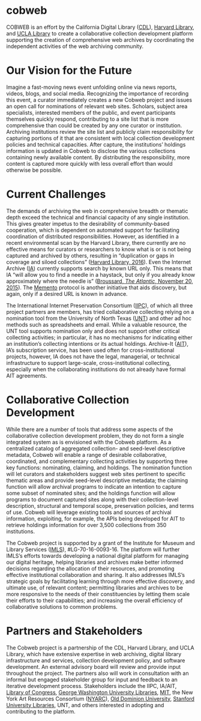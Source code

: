 # cobweb
<p>
COBWEB is an effort by the California Digital Library (<a href="http://www.cdlib.org/">CDL</a>), <a href="http://library.harvard.edu/">Harvard Library</a>, and <a href="http://www.library.ucla.edu/">UCLA Library</a> to create a collaborative collection development platform supporting the creation of comprehensive web archives by coordinating the independent activities of the web archiving community.
</p>
<h1>Our Vision for the Future</h1>
<p>
Imagine a fast-moving news event unfolding online via news reports, videos, blogs, and social media. Recognizing the importance of recording this event, a curator immediately creates a new Cobweb project and issues an open call for nominations of relevant web sites. Scholars, subject area specialists, interested members of the public, and event participants themselves quickly respond, contributing to a site list that is more comprehensive than could be created by any one curator or institution. Archiving institutions review the site list and publicly claim responsibility for capturing portions of it that are consistent with local collection development policies and technical capacities. After capture, the institutions’ holdings information is updated in Cobweb to disclose the various collections containing newly available content.  By distributing the responsibility, more content is captured more quickly with less overall effort than would otherwise be possible.
</p>
<h1>Current Challenges</h2>
<p>
The demands of archiving the web in comprehensive breadth or thematic depth exceed the technical and financial capacity of any single institution.  This gives greater impetus to the desirability of community-based cooperation, which is dependent on automated support for facilitating coordination of distributed responsibilities.  However, as identified in a recent environmental scan by the Harvard Library, there currently are no effective means for curators or researchers to know what is or is not being captured and archived by others, resulting in “duplication or gaps in coverage and siloed collections” (<a href="http://library.harvard.edu/sites/default/files/Harvard_WA_Environmental_Scan_Jan_2016_optimized.pdf">Harvard Library, 2016</a>).   Even the Internet Archive (<a href="https://archive.org/">IA</a>) currently supports search by known URL only. This means that IA “will allow you to find a needle in a haystack, but only if you already know approximately where the needle is” (<a href="https://archive.is/ykBt0">Broussard, <em>The Atlantic</em>, November 20, 2015</a>).   The <a href="http://mementoweb.org/about/">Memento</a> protocol is another initiative that aids discovery, but again, only if a desired URL is known in advance. 
</p><p>
The International Internet Preservation Consortium (<a href="http://netpreserve.org/">IIPC</a>), of which all three project partners are members, has tried collaborative collecting relying on a nomination tool from the University of North Texas (<a href="http://digital2.library.unt.edu/nomination/">UNT</a>) and other ad hoc methods such as spreadsheets and email.  While a valuable resource, the UNT tool supports nomination only and does not support other critical collecting activities; in particular, it has no mechanisms for indicating either an institution’s collecting intentions or its actual holdings.  Archive-It (<a href="https://archive-it.org/">AIT</a>), IA’s subscription service, has been used often for cross-institutional projects, however, IA does not have the legal, managerial, or technical infrastructure to support large-scale, cross-institutional collecting, especially when the collaborating institutions do not already have formal AIT agreements.
</p>
<h1>Collaborative Collection Development</h1>
<p>
While there are a number of tools that address some aspects of the collaborative collection development problem, they do not form a single integrated system as is envisioned with the Cobweb platform.  As a centralized catalog of aggregated collection- and seed-level descriptive metadata, Cobweb will enable a range of desirable collaborative, coordinated, and complementary collecting activities by supporting three key functions: nominating, claiming, and holdings. The nomination function will let curators and stakeholders suggest web sites pertinent to specific thematic areas and provide seed-level descriptive metadata; the claiming function will allow archival programs to indicate an intention to capture some subset of nominated sites; and the holdings function will allow programs to document captured sites along with their collection-level description, structural and temporal scope, preservation policies, and terms of use.  Cobweb will leverage existing tools and sources of archival information, exploiting, for example, the APIs being developed for AIT to retrieve holdings information for over 3,500 collections from 350 institutions.
</p><p>
The Cobweb project is supported by a grant of the Institute for Museum and Library Services (<a href="https://www.imls.gov/">IMLS</a>), #LG-70-16-0093-16.  The platform will further IMLS’s efforts towards developing a national digital platform for managing our digital heritage, helping libraries and archives make better informed decisions regarding the allocation of their resources, and promoting effective institutional collaboration and sharing.  It also addresses IMLS’s strategic goals by facilitating learning through more effective discovery, and ultimate use, of relevant content; permitting libraries and archives to be more responsive to the needs of their constituencies by letting them scale their efforts to their capabilities; and increasing the overall efficiency of collaborative solutions to common problems.
</p>
<h1>Partners and Stakeholders</h1>
<p>
The Cobweb project is a partnership of the CDL, Harvard Library, and UCLA Library, which have extensive expertise in web archiving, digital library infrastructure and services, collection development policy, and software development.  An external advisory board will review and provide input throughout the project.  The partners also will work in consultation with an informal but engaged stakeholder group for input and feedback to an iterative development process.  Stakeholders include the IIPC, IA/AIT, <a href="http://www.digitalpreservation.gov/">Library of Congress</a>, <a href="http://library.gwu.edu/">George Washington University Libraries</a>, <a href="https://libraries.mit.edu/">MIT</a>, the New York Art Resources Consortium (<a href="http://www.nyarc.org/">NYARC</a>), <a href="https://www.odu.edu/compsci">Old Dominion University</a>, <a href="http://library.stanford.edu/">Stanford University Libraries</a>, UNT, and others interested in adopting and contributing to the platform.
</p>
